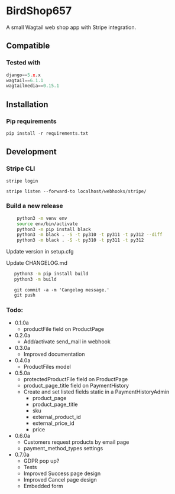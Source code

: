 # BirdShop657 #

A small Wagtail web shop app with Stripe integration.

## Compatible ##

### Tested with ###

``` Python
django==5.x.x
wagtail==6.1.1
wagtailmedia==0.15.1
```

## Installation ###

### Pip requirements ###

``` Python
pip install -r requirements.txt
```

## Development ##

### Stripe CLI ###

    stripe login

    stripe listen --forward-to localhost/webhooks/stripe/

### Build a new release ###

``` bash
    python3 -m venv env
    source env/bin/activate
    python3 -m pip install black
    python3 -m black . -S -t py310 -t py311 -t py312 --diff
    python3 -m black . -S -t py310 -t py311 -t py312
```

Update version in setup.cfg

Update CHANGELOG.md

``` bash
   python3 -m pip install build
   python3 -m build
```

```Git
   git commit -a -m 'Cangelog message.'
   git push
```

### Todo: ###

 - 0.1.0a
    * productFile field on ProductPage
 - 0.2.0a
    * Add/activate send_mail in webhook
 - 0.3.0a
    * Improved documentation
 - 0.4.0a
    * ProductFiles model
 - 0.5.0a
    * protectedProductFile field on ProductPage
    * product_page_title field on PaymentHistory
    * Create and set listed fields static in a PaymentHistoryAdmin
        * product_page
        * product_page_title
        * sku
        * external_product_id
        * external_price_id
        * price
 - 0.6.0a
    * Customers request products by email page
    * payment_method_types settings
 - 0.7.0a
    * GDPR pop up?
    * Tests
    * Improved Success page design
    * Improved Cancel page design
    * Embedded form
